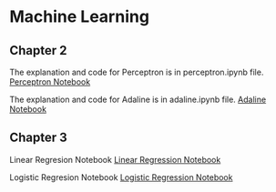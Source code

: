 # Machine Learning

## Chapter 2

The explanation and code for Perceptron is in perceptron.ipynb file.
[Perceptron Notebook](https://github.com/prabaldeshar/perceptron/blob/main/ch_02_perceptron_adaline/perceptron.ipynb)


The explanation and code for Adaline is in adaline.ipynb file. 
[Adaline Notebook](https://github.com/prabaldeshar/perceptron/blob/main/ch_02_perceptron_adaline/adaline.ipynb)

## Chapter 3

Linear Regresion Notebook [Linear Regression Notebook](https://github.com/prabaldeshar/perceptron/blob/main/ch_03_linear_logistic_regression/linear_regression.ipynb)

Logistic Regresion Notebook [Logistic Regression Notebook](https://github.com/prabaldeshar/perceptron/blob/main/ch_03_linear_logistic_regression/logistic_regression.ipynb)

